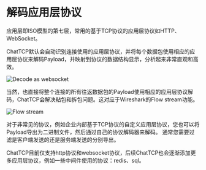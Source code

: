 # 解码应用层协议

应用层即ISO模型的第七层，常用的基于TCP协议的应用层协议如HTTP、WebSocket。

ChatTCP默认会自动识别连接使用的应用层协议，并将每个数据包使用相应的应用层协议来解码Payload，并映射到协议的数据结构显示，分析起来非常直观和高效。

![Decode as websocket](/images/decode-application-layer-protocols/chat-payload-webscoket.png)

当然，也直接将整个连接的所有往返数据包的Payload使用相应的应用层协议解码，ChatTCP会解决粘包和拆包问题。这对应于Wireshark的Flow stream功能。

![Flow stream](images/quick-start/decode-application-layer-protocols/flow-stream-decode-app-layer-protocol.png)

对于非常见的协议，例如企业内部基于TCP协议的自定义应用层协议，您也可以将Payload导出为二进制文件，然后通过自己的协议解码器来解码。
通常您需要过滤是客户端发送的还是服务端发送的分别导出。

ChatTCP目前仅支持http协议和websocket协议，后续ChatTCP也会逐渐添加更多应用层协议，例如一些中间件使用的协议：redis、sql。

